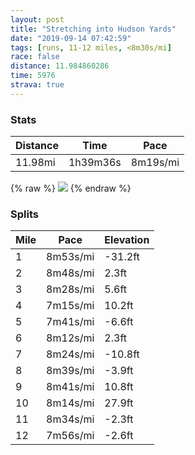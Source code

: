 ```yaml
---
layout: post
title: "Stretching into Hudson Yards"
date: "2019-09-14 07:42:59"
tags: [runs, 11-12 miles, <8m30s/mi]
race: false
distance: 11.984860286
time: 5976
strava: true
---
```


### Stats

| Distance | Time | Pace |
|----------|------|------|
|11.98mi|1h39m36s|8m19s/mi|

{% raw %}
<img src='https://maps.googleapis.com/maps/api/staticmap?maptype=roadmap&path=enc:gzrwFdbqbM`@uAeCmBu@iBr@wAf@cCpAoCAyAOm@sB}CLoAZ]Fs@v@gBPmBdBcD@y@`@cAJ_Ax@mADiB\eAu@u@A[v@}A|Ao@|BY~AaArDiFvB_BbB]tDKxHx@rEtA|@_@`EJjIfA~IhBxCP~LpD|QzEj@f@jG~B~@lAdBIhC|AnBnBbAfBf@dBLpBL|Gi@^Cr@DbEZnFCvAVhFIp@_@RAdA[rBAbBLf@Ex@Jv@]rHNdBTRB^T^?hCb@xAM`ARdAUdADh@K|@TfCSfAH|A~@\r@hA`@bAT`CQxAp@j@|@rCd@PH\]lAxA]OdATfBjBbCJzCLx@t@`AxAhD`@Hz@vA@fCJr@K~BlBd@Xl@n@^v@fA\|Az@|AZvBr@p@ZAXZFl@Mt@Nn@h@X~@k@b@CRbBLDBvAM`AfADTR`AnBVbAXDhAfBp@jFAtBt@fAh@?FVItBsB~AgBd@JbAW`Au@bAaBv@_@f@mAFwA]gA\Yx@UvB@vBPr@D`AG|@i@l@ErAcC|Ek@tBwAb@s@Qs@_Bu@_@kBoBeAn@LEq@l@Yl@q@LgBMeFoAa@NkEuAoAAG[q@UWe@BcDy@o@mAOiDgDaAfESpBW\cAYwA{A{Ax@{AGWP_Fu@c@HcG]Io@HmCLEBuBt@{IaAo@oGs@}@Dy@ReBi@oAaA{Be@yCU{CFoAa@u@DmBMqBa@uAJ_De@oNq@oGQs~@}H{@OqGqBiCKeDm@s@NmCQoB]cD_AkCA{Eo@y@Ro@fAsAz@uFTeAGyG{BgKcCgC}Aa@CiCmB}GiEpAmGn@iBHgAf@u@Hk@Ic@H@hCcECe@VsA^Mh@s@PyAK{@F]OBCe@Du@p@Y@g@hAoClAqFBXv@sBRMJRKeAFmA^w@PgAdA_@b@g@n@yCb@a@Lg@\Ht@vAlABzBrB~C~ArBpBjE`BXd@fA\j@|@|Ax@hDxCX?bBkD\oBlBsDv@GdBf@pBv@fAoAx@Qp@gCPSTqBh@a@t@cBl@kGZa@fAa@Re@BO}@gAp@CGI\i@XKAi@~Ai@^Ln@q@j@ILm@j@WP[rAMNXf@LRGXe@h@CfAT^jAx@Jh@U~AsCvAv@`@OSGp@y@L_B~@mBRyAhB_EGy@fAoBpAsD&key=AIzaSyC1MId7bFpkLXNAaYhBSTb8jLyiSqzbDtM&size=800x800&markers=color:yellow|label:S|40.73396,-73.98451&markers=color:green|label:F|40.73434999999997,-73.98510000000007'>
{% endraw %}

### Splits

| Mile | Pace | Elevation |
|------|------|-----------|
|1|8m53s/mi|-31.2ft|
|2|8m48s/mi|2.3ft|
|3|8m28s/mi|5.6ft|
|4|7m15s/mi|10.2ft|
|5|7m41s/mi|-6.6ft|
|6|8m12s/mi|2.3ft|
|7|8m24s/mi|-10.8ft|
|8|8m39s/mi|-3.9ft|
|9|8m41s/mi|10.8ft|
|10|8m14s/mi|27.9ft|
|11|8m34s/mi|-2.3ft|
|12|7m56s/mi|-2.6ft|
